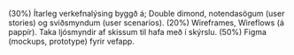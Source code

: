 (30%) Ítarleg verkefnalýsing byggð á; Double dimond, notendasögum (user stories) og
sviðsmyndum (user scenarios).
(20%) Wireframes, Wireflows (á pappír). Taka ljósmyndir af skissum til hafa með í skýrslu.
(50%) Figma (mockups, prototype) fyrir vefapp. 
